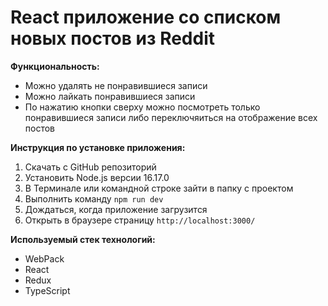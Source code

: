 # React приложение со списком новых постов из Reddit

**Функциональность:**

- Можно удалять не понравившиеся записи
- Можно лайкать понравившиеся записи
- По нажатию кнопки сверху можно посмотреть только понравившиеся записи либо переключяиться на отображение всех постов

**Инструкция по установке приложения:**

1. Скачать с GitHub репозиторий
2. Установить Node.js версии 16.17.0
3. В Терминале или командной строке зайти в папку с проектом
4. Выполнить команду `npm run dev`
5. Дождаться, когда приложение загрузится
6. Открыть в браузере страницу `http://localhost:3000/`

**Используемый стек технологий:**

- WebPack
- React
- Redux
- TypeScript
